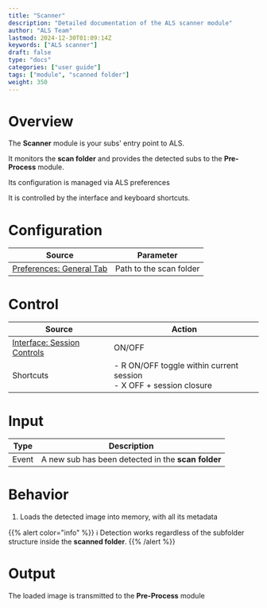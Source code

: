 ```yaml
---
title: "Scanner"
description: "Detailed documentation of the ALS scanner module"
author: "ALS Team"
lastmod: 2024-12-30T01:09:14Z
keywords: ["ALS scanner"]
draft: false
type: "docs"
categories: ["user guide"]
tags: ["module", "scanned folder"]
weight: 350
---
```


# Overview

The **Scanner** module is your subs' entry point to ALS.

It monitors the **scan folder** and provides the detected subs to the **Pre-Process** module.

Its configuration is managed via ALS preferences

It is controlled by the interface and keyboard shortcuts.

# Configuration

| Source                                                                      | Parameter               |
|-----------------------------------------------------------------------------|-------------------------|
| [Preferences: General Tab](../../preferences/general/#scan-folder) | Path to the scan folder |


# Control

| Source                                                                       | Action                                                                                                                         |
|------------------------------------------------------------------------------|--------------------------------------------------------------------------------------------------------------------------------|
| [Interface: Session Controls](../../als-gui/controls/#session-controls) | ON/OFF                                                                                                                         |
| Shortcuts                                                                   | - <span class="als-ks">R</span> ON/OFF toggle within current session<br> - <span class="als-ks">X</span> OFF + session closure |

# Input

| Type      | Description                                        |
|-----------|----------------------------------------------------|
| Event     | A new sub has been detected in the **scan folder** |


# Behavior

1. Loads the detected image into memory, with all its metadata

{{% alert color="info" %}}
ℹ️ Detection works regardless of the subfolder structure inside the **scanned folder**.
{{% /alert %}}

# Output

The loaded image is transmitted to the **Pre-Process** module